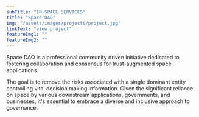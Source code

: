 ```yaml
---
subTitle: "IN-SPACE SERVICES" 
title: "Space DAO"
img: "/assets/images/projects/project.jpg"
linkText: "view project"
featureImg1: ""
featureImg2: ""
---
```


Space DAO is a professional community driven initiative dedicated to fostering collaboration and consensus for trust-augmented space applications.

The goal is to remove the risks associated with a single dominant entity controlling vital decision making information. Given the significant reliance on space by various downstream applications, governments, and businesses, it's essential to embrace a diverse and inclusive approach to governance.
